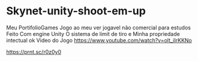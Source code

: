 # Skynet-unity-shoot-em-up
Meu PortifolioGames
 Jogo ao meu ver jogavel não comercial
 para estudos
  Feito Com engine Unity
   O sistema  de   limit   de tiro   e Minha propriedade intectual ok
    Video do Jogo
   https://www.youtube.com/watch?v=olt_iIrKKNo
   
https://prnt.sc/r0z0y0
